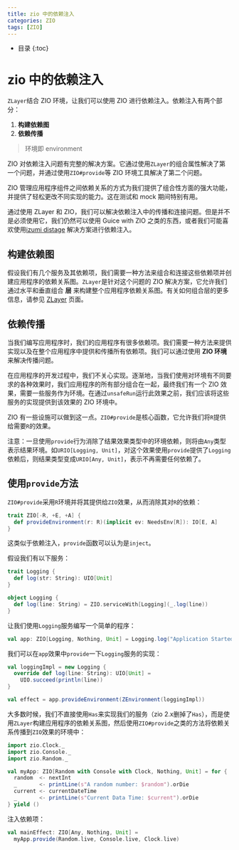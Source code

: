 ```yaml
---
title: zio 中的依赖注入
categories: ZIO
tags: [ZIO]
---
```



* 目录
{:toc}

# zio 中的依赖注入

`ZLayer`结合 ZIO 环境，让我们可以使用 ZIO 进行依赖注入。依赖注入有两个部分：

1. **构建依赖图**
2. **依赖传播**

> 环境即 environment

ZIO 对依赖注入问题有完整的解决方案。它通过使用`ZLayer`的组合属性解决了第一个问题，并通过使用`ZIO#provide`等 ZIO 环境工具解决了第二个问题。

ZIO 管理应用程序组件之间依赖关系的方式为我们提供了组合性方面的强大功能，并提供了轻松更改不同实现的能力。这在测试和 mock 期间特别有用。

通过使用 ZLayer 和 ZIO，我们可以解决依赖注入中的传播和连接问题。但是并不是必须使用它，我们仍然可以使用 Guice with ZIO 之类的东西，或者我们可能喜欢使用[izumi distage](https://izumi.7mind.io/distage/index.html) 解决方案进行依赖注入。

## 构建依赖图

假设我们有几个服务及其依赖项，我们需要一种方法来组合和连接这些依赖项并创建应用程序的依赖关系图。`ZLayer`是针对这个问题的 ZIO 解决方案，它允许我们通过水平和垂直组合 **层** 来构建整个应用程序依赖关系图。有关如何组合层的更多信息，请参见 [ZLayer](https://zio.dev/next/datatypes/contextual/zlayer) 页面。

## 依赖传播

当我们编写应用程序时，我们的应用程序有很多依赖项。我们需要一种方法来提供实现以及在整个应用程序中提供和传播所有依赖项。我们可以通过使用 **ZIO 环境** 来解决传播问题。

在应用程序的开发过程中，我们不关心实现。逐渐地，当我们使用对环境有不同要求的各种效果时，我们应用程序的所有部分组合在一起，最终我们有一个 ZIO 效果，需要一些服务作为环境。在通过`unsafeRun`运行此效果之前，我们应该将这些服务的实现提供到该效果的 ZIO 环境中。

ZIO 有一些设施可以做到这一点。`ZIO#provide`是核心函数，它允许我们将`R`提供给需要`R`的效果。

注意：一旦使用`provide`行为消除了结果效果类型中的环境依赖，则将由`Any`类型表示结果环境。如`URIO[Logging, Unit]`，对这个效果使用`provide`提供了`Logging`依赖后，则结果类型变成`URIO[Any, Unit]`，表示不再需要任何依赖了。

## 使用`provide`方法

`ZIO#provide`采用`R`环境并将其提供给`ZIO`效果，从而消除其对`R`的依赖：

```scala
trait ZIO[-R, +E, +A] {
  def provideEnvironment(r: R)(implicit ev: NeedsEnv[R]): IO[E, A]
}
```

这类似于依赖注入，`provide`函数可以认为是`inject`。

假设我们有以下服务：

```scala
trait Logging {
  def log(str: String): UIO[Unit]
}

object Logging {
  def log(line: String) = ZIO.serviceWith[Logging](_.log(line))
}
```

让我们使用`Logging`服务编写一个简单的程序：

```scala
val app: ZIO[Logging, Nothing, Unit] = Logging.log("Application Started!")
```

我们可以在`app`效果中`provide`一下`Logging`服务的实现：

```scala
val loggingImpl = new Logging {
  override def log(line: String): UIO[Unit] =
    UIO.succeed(println(line))
}

val effect = app.provideEnvironment(ZEnvironment(loggingImpl))
```

大多数时候，我们不直接使用`Has`来实现我们的服务（zio 2.x删掉了`Has`），而是使用`ZLayer`构建应用程序的依赖关系图，然后使用`ZIO#provide`之类的方法将依赖关系传播到`ZIO`效果的环境中：

```scala
import zio.Clock._
import zio.Console._
import zio.Random._

val myApp: ZIO[Random with Console with Clock, Nothing, Unit] = for {
  random  <- nextInt
  _       <- printLine(s"A random number: $random").orDie
  current <- currentDateTime
  _       <- printLine(s"Current Data Time: $current").orDie
} yield ()
```

注入依赖项：

```scala
val mainEffect: ZIO[Any, Nothing, Unit] =
  myApp.provide(Random.live, Console.live, Clock.live)
```